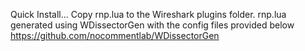 Quick Install...
Copy rnp.lua to the Wireshark plugins folder.
rnp.lua generated using WDissectorGen with the config files provided below
https://github.com/nocommentlab/WDissectorGen
